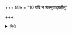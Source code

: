 +++
title = "10 यदि न शक्नुयाद्ग्रहीतुं"

+++

<details><summary>थिते</summary>

यदि न शक्नुयाद्ग्रहीतुं होतुं वा वरे दत्ते गृह्णीयाज्जुहुयाद्वा १०
</details>
